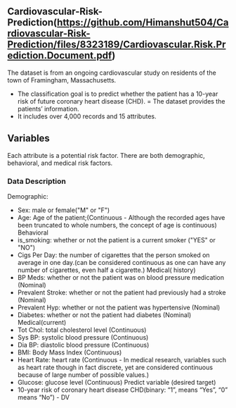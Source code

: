 ## Cardiovascular-Risk-Prediction(https://github.com/Himanshut504/Cardiovascular-Risk-Prediction/files/8323189/Cardiovascular.Risk.Prediction.Document.pdf)

The dataset is from an ongoing cardiovascular study on residents of the town of Framingham, Massachusetts.

- The classification goal is to predict whether the patient has a 10-year risk of future coronary heart disease (CHD).
= The dataset provides the patients’ information.
- It includes over 4,000 records and 15 attributes.

## Variables
Each attribute is a potential risk factor. There are both demographic, behavioral, and medical risk factors.

### Data Description
Demographic:
-  Sex: male or female("M" or "F")
-  Age: Age of the patient;(Continuous - Although the recorded ages have been truncated to
whole numbers, the concept of age is continuous)
Behavioral
-  is_smoking: whether or not the patient is a current smoker ("YES" or "NO")
-  Cigs Per Day: the number of cigarettes that the person smoked on average in one day.(can be
considered continuous as one can have any number of cigarettes, even half a cigarette.)
Medical( history)
-  BP Meds: whether or not the patient was on blood pressure medication (Nominal)
-  Prevalent Stroke: whether or not the patient had previously had a stroke (Nominal)
-  Prevalent Hyp: whether or not the patient was hypertensive (Nominal)
-  Diabetes: whether or not the patient had diabetes (Nominal)
Medical(current)
-  Tot Chol: total cholesterol level (Continuous)
-  Sys BP: systolic blood pressure (Continuous)
-  Dia BP: diastolic blood pressure (Continuous)
-  BMI: Body Mass Index (Continuous)
-  Heart Rate: heart rate (Continuous - In medical research, variables such as heart rate though in
fact discrete, yet are considered continuous because of large number of possible values.)
-  Glucose: glucose level (Continuous)
Predict variable (desired target)
-  10-year risk of coronary heart disease CHD(binary: “1”, means “Yes”, “0” means “No”) -
DV
